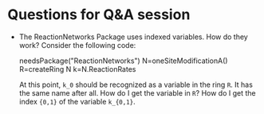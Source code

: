 # Questions for Q&A session

- The ReactionNetworks Package uses indexed variables.  How do they work?  Consider the following code:

    needsPackage("ReactionNetworks")
    N=oneSiteModificationA()
    R=createRing N
    k=N.ReactionRates

  At this point, `k_0` should be recognized as a variable in the ring
  `R`.  It has the same name after all.  How do I get the variable in
  `R`?  How do I get the index `{0,1}` of the variable `k_{0,1}`.

